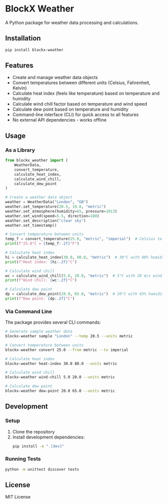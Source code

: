# BlockX Weather

A Python package for weather data processing and calculations.

## Installation

```bash
pip install blockx-weather
```

## Features

- Create and manage weather data objects
- Convert temperatures between different units (Celsius, Fahrenheit, Kelvin)
- Calculate heat index (feels like temperature) based on temperature and humidity
- Calculate wind chill factor based on temperature and wind speed
- Calculate dew point based on temperature and humidity
- Command-line interface (CLI) for quick access to all features
- No external API dependencies - works offline

## Usage

### As a Library

```python
from blockx_weather import (
    WeatherData, 
    convert_temperature, 
    calculate_heat_index, 
    calculate_wind_chill, 
    calculate_dew_point
)

# Create a weather data object
weather = WeatherData("London", "GB")
weather.set_temperature(20.5, 19.8, "metric")
weather.set_atmosphere(humidity=65, pressure=1013)
weather.set_wind(speed=5.5, direction=180)
weather.set_description("clear sky")
weather.set_timestamp()

# Convert temperature between units
temp_f = convert_temperature(25.0, "metric", "imperial")  # Celsius to Fahrenheit
print(f"25.0°C = {temp_f:.2f}°F")

# Calculate heat index
hi = calculate_heat_index(30.0, 80.0, "metric")  # 30°C with 80% humidity
print(f"Heat index: {hi:.2f}°C")

# Calculate wind chill
wc = calculate_wind_chill(5.0, 20.0, "metric")  # 5°C with 20 m/s wind
print(f"Wind chill: {wc:.2f}°C")

# Calculate dew point
dp = calculate_dew_point(20.0, 65.0, "metric")  # 20°C with 65% humidity
print(f"Dew point: {dp:.2f}°C")
```

### Via Command Line

The package provides several CLI commands:

```bash
# Generate sample weather data
blockx-weather sample "London" --temp 20.5 --units metric

# Convert temperature between units
blockx-weather convert 25.0 --from metric --to imperial

# Calculate heat index
blockx-weather heat-index 30.0 80.0 --units metric

# Calculate wind chill
blockx-weather wind-chill 5.0 20.0 --units metric

# Calculate dew point
blockx-weather dew-point 20.0 65.0 --units metric
```

## Development

### Setup

1. Clone the repository
2. Install development dependencies:
   ```bash
   pip install -e ".[dev]"
   ```

### Running Tests

```bash
python -m unittest discover tests
```

## License

MIT License
